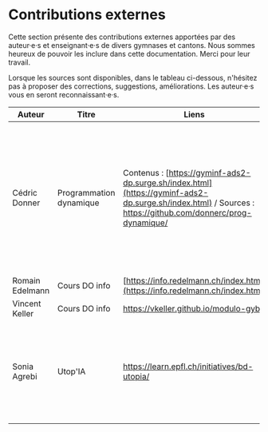 # Contributions externes

Cette section présente des contributions externes apportées par des auteur·e·s et enseignant·e·s de divers gymnases et cantons. Nous sommes heureux de pouvoir les inclure dans cette documentation. Merci pour leur travail. 

Lorsque les sources sont disponibles, dans le tableau ci-dessous, n'hésitez pas à proposer des corrections, suggestions, améliorations. Les auteur·e·s vous en seront reconnaissant·e·s. 

|  Auteur |  Titre |  Liens |  Résumé | 
|---|---|---|---|
| Cédric Donner  |  Programmation dynamique | Contenus : [https://gyminf-ads2-dp.surge.sh/index.html](https://gyminf-ads2-dp.surge.sh/index.html) / Sources : [https://github.com/donnerc/prog-dynamique/ ](https://github.com/donnerc/prog-dynamique/ )  | La programmation dynamique est une technique de résolution de problèmes d’optimisation développée par Richard Bellman dès les années 1940. Elle revêt une importance capitale en optimisation et en théorie du contrôle. |
| Romain Edelmann | Cours DO info | [https://info.redelmann.ch/index.html](https://info.redelmann.ch/index.html)| Cours de 1e et 2e année|
| Vincent Keller | Cours DO info | [https://vkeller.github.io/modulo-gybe ](https://vkeller.github.io/modulo-gybe)| Cours de 1e et 2e année|
| Sonia Agrebi | Utop'IA | [https://learn.epfl.ch/initiatives/bd-utopia/ ](https://learn.epfl.ch/initiatives/bd-utopia/ )| Utop’IA est une BD pédagogique en libre accès qui aborde les enjeux environnementaux de l’IA, accompagnée d’une série d’activités ludopédagogiques. 
